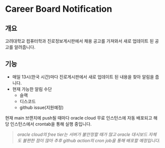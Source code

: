 # Career Board Notification

## 개요

고려대학교 컴퓨터학과 진로정보게시판에서 채용 공고를 가져와서 새로 업데이트 된 공고를 알려줍니다.

## 기능

- 매일 13시(한국 시간)마다 진로게시판에서 새로 업데이트 된 내용을 찾아 알림을 줍니다.
- 현재 가능한 알림 수단
  - 슬랙
  - 디스코드
  - github issue(지원예정)

현재 main 브랜치에 push될 때마다 oracle cloud 무료 인스턴스에 자동 배포되고 해당 인스턴스에서 crontab을 통해 실행 중입니다.<br>

> _oracle cloud의 free tier는 서버가 불안정할 때가 많고 oracle 대시보드 자체도 불편한 점이 많아 추후 github action의 cron job을 통해 배포할 예정입니다._

